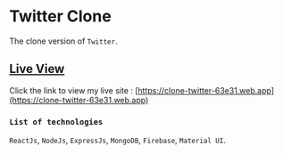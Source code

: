 # Twitter Clone

The clone version of `Twitter`.

## [Live View](https://clone-twitter-63e31.web.app)
Click the link to view my live site : [https://clone-twitter-63e31.web.app](https://clone-twitter-63e31.web.app)

### `List of technologies`

`ReactJs`, `NodeJs`, `ExpressJs`, `MongoDB`, `Firebase`, `Material UI`.